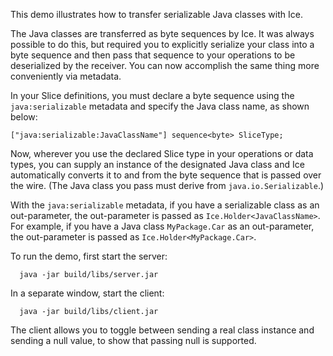This demo illustrates how to transfer serializable Java classes
with Ice.

The Java classes are transferred as byte sequences by Ice. It was
always possible to do this, but required you to explicitly serialize
your class into a byte sequence and then pass that sequence to your
operations to be deserialized by the receiver. You can now accomplish
the same thing more conveniently via metadata.

In your Slice definitions, you must declare a byte sequence using the
`java:serializable` metadata and specify the Java class name, as shown
below:

    ["java:serializable:JavaClassName"] sequence<byte> SliceType;

Now, wherever you use the declared Slice type in your operations or
data types, you can supply an instance of the designated Java class
and Ice automatically converts it to and from the byte sequence that
is passed over the wire. (The Java class you pass must derive from
`java.io.Serializable`.)

With the `java:serializable` metadata, if you have a serializable
class as an out-parameter, the out-parameter is passed as
`Ice.Holder<JavaClassName>`. For example, if you have a Java class
`MyPackage.Car` as an out-parameter, the out-parameter is passed as
`Ice.Holder<MyPackage.Car>`.

To run the demo, first start the server:

      java -jar build/libs/server.jar

In a separate window, start the client:

      java -jar build/libs/client.jar

The client allows you to toggle between sending a real class instance
and sending a null value, to show that passing null is supported.
